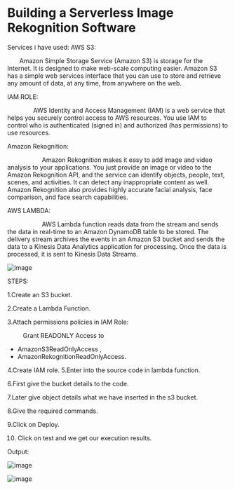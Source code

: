 # Building a Serverless Image Rekognition Software
Services i have used:
AWS S3:

       Amazon Simple Storage Service (Amazon S3) is storage for the Internet. It is designed to make web-scale computing easier. Amazon S3 has a simple web services interface that you can use to store and retrieve any amount of data, at any time, from anywhere on the web.

IAM ROLE:

               AWS Identity and Access Management (IAM) is a web service that helps you securely control access to AWS resources. You use IAM to control who is authenticated (signed in) and authorized (has permissions) to use resources. 
               
 Amazon Rekognition: 
 
                    Amazon Rekognition makes it easy to add image and video analysis to your applications. You just provide an image or video to the Amazon Rekognition API, and the service can identify objects, people, text, scenes, and activities. It can detect any inappropriate content as well. Amazon Rekognition also provides highly accurate facial analysis, face comparison, and face search capabilities.
                    
AWS LAMBDA:

                    AWS Lambda function reads data from the stream and sends the data in real-time to an Amazon DynamoDB table to be stored. The delivery stream archives the events in an Amazon S3 bucket and sends the data to a Kinesis Data Analytics application for processing. Once the data is processed, it is sent to Kinesis Data Streams.
                    
![image](https://user-images.githubusercontent.com/90968579/231437194-d735d52a-913a-4afa-8d34-b79952789c65.png)

STEPS:

1.Create an S3 bucket. 

2.Create a Lambda Function.

3.Attach permissions policies in IAM Role:

         Grant READONLY Access to 
- AmazonS3ReadOnlyAccess , 
- AmazonRekognitionReadOnlyAccess.

4.Create IAM role.
5.Enter into the source code in lambda function.

6.First give the bucket details to the code.

7.Later give object details what we have inserted in the s3 bucket.

8.Give the required commands.

9.Click on Deploy.

10. Click on test and we get our execution results.


Output:

![image](https://user-images.githubusercontent.com/90968579/231437524-1437da00-f82d-433b-8bf3-698733faf6df.png)

![image](https://user-images.githubusercontent.com/90968579/231437583-dbca4274-e340-4754-aee8-c7e6f0ac0d5c.png)



